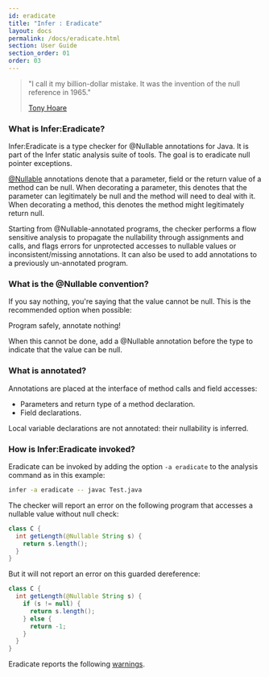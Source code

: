 ```yaml
---
id: eradicate
title: "Infer : Eradicate"
layout: docs
permalink: /docs/eradicate.html
section: User Guide
section_order: 01
order: 03
---
```



> "I call it my billion-dollar mistake. It was the invention of the null reference in 1965."
> 
> [Tony Hoare](http://en.wikipedia.org/wiki/Tony_Hoare)


### What is Infer:Eradicate?

Infer:Eradicate is a type checker for @Nullable annotations for Java. It is part of the Infer static analysis suite of tools.
The goal is to eradicate null pointer exceptions.

<a href="https://developer.android.com/reference/android/support/annotation/Nullable.html">@Nullable</a>
annotations denote that a parameter, field or the return value of a method can be null.
When decorating a parameter, this denotes that the parameter can legitimately be null and the method will need to deal with it. When decorating a method, this denotes the method might legitimately return null.

Starting from @Nullable-annotated programs, the checker performs a flow sensitive analysis
to propagate the nullability through assignments and calls, and flags errors for
unprotected accesses to nullable values or inconsistent/missing annotations.
It can also be used to add annotations to a previously un-annotated program.

### What is the @Nullable convention?

If you say nothing, you're saying that the value cannot be null. This is the recommended option when possible:

Program safely, annotate nothing!

When this cannot be done, add a @Nullable annotation before the type to indicate that the value can be null.

### What is annotated?

Annotations are placed at the interface of method calls and field accesses:

- Parameters and return type of a method declaration.
- Field declarations.

Local variable declarations are not annotated: their nullability is inferred.

### How is Infer:Eradicate invoked?

Eradicate can be invoked by adding the option `-a eradicate` to the analysis command as in this example:

```bash
infer -a eradicate -- javac Test.java
```

The checker will report an error on the following program that accesses a nullable value without null check:

```java
class C {
  int getLength(@Nullable String s) {
    return s.length();
  }
}
```

But it will not report an error on this guarded dereference:

```java
class C {
  int getLength(@Nullable String s) {
    if (s != null) {
      return s.length();
    } else {
      return -1;
    }
  }
}
```

Eradicate reports the following [warnings](/docs/eradicate-warnings.html).
